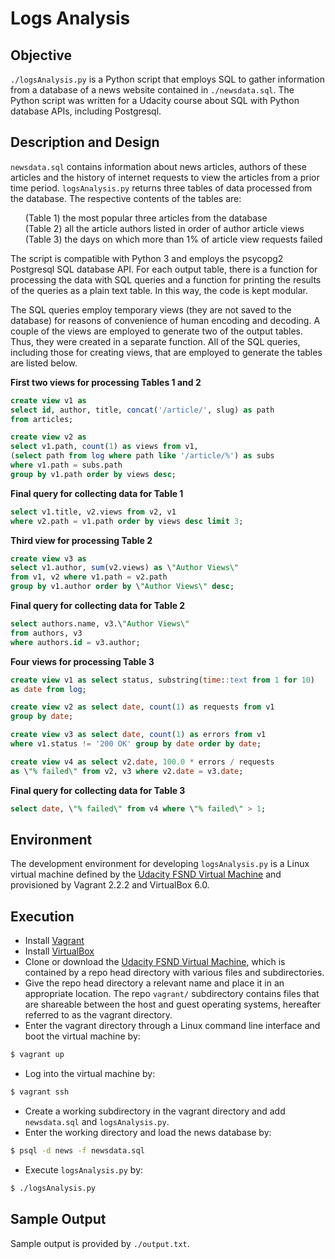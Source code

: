 # Logs Analysis

## Objective
`./logsAnalysis.py` is a Python script that employs SQL to gather information from a database of a news website contained in `./newsdata.sql`. The Python script was written for a Udacity course about SQL with Python database APIs, including Postgresql.

## Description and Design
`newsdata.sql` contains information about news articles, authors of these articles and the history of internet requests to view the articles from a prior time period. `logsAnalysis.py` returns three tables of data processed from the database. The respective contents of the tables are:
<ul>
(Table 1) the most popular three articles from the database<br>
(Table 2) all the article authors listed in order of author article views<br>
(Table 3) the days on which more than 1% of article view requests failed
</ul>

The script is compatible with Python 3 and employs the psycopg2 Postgresql SQL database API. For each output table, there is a function for processing the data with SQL queries and a function for printing the results of the queries as a plain text table. In this way, the code is kept modular.

The SQL queries employ temporary views (they are not saved to the database) for reasons of convenience of human encoding and decoding. A couple of the views are employed to generate two of the output tables. Thus, they were created in a separate function. All of the SQL queries, including those for creating views, that are employed to generate the tables are listed below.

**First two views for processing Tables 1 and 2**
```SQL
create view v1 as
select id, author, title, concat('/article/', slug) as path
from articles;
```
```SQL
create view v2 as
select v1.path, count(1) as views from v1,
(select path from log where path like '/article/%') as subs
where v1.path = subs.path
group by v1.path order by views desc;
```

**Final query for collecting data for Table 1**
```SQL
select v1.title, v2.views from v2, v1
where v2.path = v1.path order by views desc limit 3;
```

**Third view for processing Table 2**
```SQL
create view v3 as
select v1.author, sum(v2.views) as \"Author Views\"
from v1, v2 where v1.path = v2.path
group by v1.author order by \"Author Views\" desc;
```

**Final query for collecting data for Table 2**
```SQL
select authors.name, v3.\"Author Views\"
from authors, v3
where authors.id = v3.author;
```

**Four views for processing Table 3**
```SQL
create view v1 as select status, substring(time::text from 1 for 10)
as date from log;
```
```SQL
create view v2 as select date, count(1) as requests from v1
group by date;
```
```SQL
create view v3 as select date, count(1) as errors from v1
where v1.status != '200 OK' group by date order by date;
```
```SQL
create view v4 as select v2.date, 100.0 * errors / requests
as \"% failed\" from v2, v3 where v2.date = v3.date;
```

**Final query for collecting data for Table 3**
```SQL
select date, \"% failed\" from v4 where \"% failed\" > 1;
```

## Environment
The development environment for developing `logsAnalysis.py` is a Linux virtual machine defined by the [Udacity FSND Virtual Machine][1] and provisioned by Vagrant 2.2.2 and VirtualBox 6.0.

## Execution
* Install [Vagrant](https://www.vagrantup.com/)
* Install [VirtualBox](https://www.virtualbox.org/)
* Clone or download the [Udacity FSND Virtual Machine][1], which is contained by a repo head directory with various files and subdirectories.
* Give the repo head directory a relevant name and place it in an appropriate location. The repo `vagrant/` subdirectory contains files that are shareable between the host and guest operating systems, hereafter referred to as the vagrant directory.
* Enter the vagrant directory through a Linux command line interface and boot the virtual machine by:
```bash
$ vagrant up
```
* Log into the virtual machine by:
```bash
$ vagrant ssh
```
* Create a working subdirectory in the vagrant directory and add `newsdata.sql` and `logsAnalysis.py`.
* Enter the working directory and load the news database by:
```bash
$ psql -d news -f newsdata.sql
```
* Execute `logsAnalysis.py` by:
```bash
$ ./logsAnalysis.py
```

## Sample Output
Sample output is provided by `./output.txt`.

[1]: https://github.com/udacity/fullstack-nanodegree-vm
